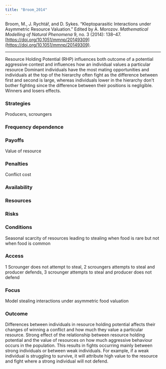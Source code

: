 ```yaml
---
title: "Broom_2014"
---
```


Broom, M., J. Rychtář, and D. Sykes. “Kleptoparasitic Interactions under Asymmetric Resource Valuation.” Edited by A. Morozov. _Mathematical Modelling of Natural Phenomena_ 9, no. 3 (2014): 138–47. [https://doi.org/10.1051/mmnp/20149309](https://doi.org/10.1051/mmnp/20149309).

---

Resource Holding Potential (RHP) influences both outcome of a potential aggressive contest and influences how an individual values a particular resource
Dominant individuals have the most mating opportunities and individuals at the top of the hierarchy often fight as the difference between first and second is large, whereas individuals lower in the hierarchy don't bother fighting since the difference between their positions is negligible. Winners and losers effects. 


### Strategies
Producers, scroungers

### Frequency dependence

### Payoffs
Value of resource

### Penalties
Conflict cost

### Availability

### Resources

### Risks

### Conditions
Seasonal scarcity of resources leading to stealing when food is rare but not when food is common

### Access
1 Scrounger does not attempt to steal, 2 scroungers attempts to steal and producer defends, 3 scrounger attempts to steal and producer does not defend

### Focus
Model stealing interactions under asymmetric food valuation

### Outcome
Differences between individuals in resource holding potential  affects their changes of winning a conflict and how much they value a particular resource. Strong effect of the relationship between resource holding potential and the value of resources on how much aggressive behaviour occurs in the population. This results in fights occurring mainly between strong individuals or between weak individuals. For example, if a weak individual is struggling to survive, it will attribute high value to the resource and fight where a strong individual will not defend. 
